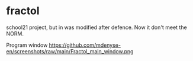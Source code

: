 # fractol
school21 project, but in was modified after defence. Now it don't meet the NORM.

Program window https://github.com/mdenyse-en/screenshots/raw/main/Fractol_main_window.png
